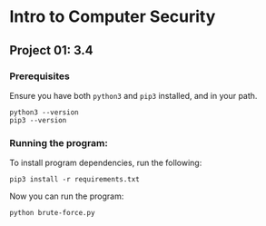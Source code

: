 # Intro to Computer Security

## Project 01: 3.4

### Prerequisites
Ensure you have both `python3` and `pip3` installed, and in your path.
```
python3 --version
pip3 --version
```

### Running the program:

To install program dependencies, run the following:
```
pip3 install -r requirements.txt
```

Now you can run the program:
```
python brute-force.py
```